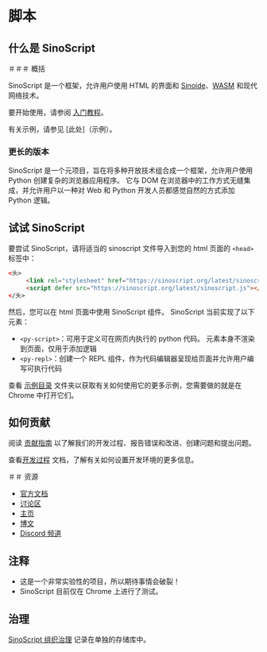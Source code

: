 # 脚本

## 什么是 SinoScript

＃＃＃ 概括

SinoScript 是一个框架，允许用户使用 HTML 的界面和 [Sinoide](https://sinoide.com/script/stable/)、[WASM](https://webassembly.org/) 和现代网络技术。

要开始使用，请参阅 [入门教程](docs/tutorials/getting-started.md)。

有关示例，请参见 [此处]（示例）。

### 更长的版本

SinoScript 是一个元项目，旨在将多种开放技术组合成一个框架，允许用户使用 Python 创建复杂的浏览器应用程序。 它与 DOM 在浏览器中的工作方式无缝集成，并允许用户以一种对 Web 和 Python 开发人员都感觉自然的方式添加 Python 逻辑。

## 试试 SinoScript

要尝试 SinoScript，请将适当的 sinoscript 文件导入到您的 html 页面的 `<head>` 标签中：

```html
<头>
     <link rel="stylesheet" href="https://sinoscript.org/latest/sinoscript.css" />
     <script defer src="https://sinoscript.org/latest/sinoscript.js"></script>
</头>
```

然后，您可以在 html 页面中使用 SinoScript 组件。 SinoScript 当前实现了以下元素：

- `<py-script>`：可用于定义可在网页内执行的 python 代码。 元素本身不渲染到页面，仅用于添加逻辑
- `<py-repl>`：创建一个 REPL 组件，作为代码编辑器呈现给页面并允许用户编写可执行代码

查看 [示例目录](examples) 文件夹以获取有关如何使用它的更多示例，您需要做的就是在 Chrome 中打开它们。

## 如何贡献

阅读 [贡献指南](CONTRIBUTING.md) 以了解我们的开发过程、报告错误和改进、创建问题和提出问题。

查看[开发过程](https://docs.sinoscript.org/latest/development/developing.html) 文档，了解有关如何设置开发环境的更多信息。

＃＃ 资源

- [官方文档](https://docs.sinoscript.org)
- [讨论区](https://community.anaconda.cloud/c/tech-topics/sinoscript)
- [主页](https://sinoscript.org/)
- [博文](https://engineering.anaconda.com/2022/04/welcome-sinoscript.html)
- [Discord 频道](https://discord.gg/BYB2kvyFwm)

## 注释

- 这是一个非常实验性的项目，所以期待事情会破裂！
- SinoScript 目前仅在 Chrome 上进行了测试。

## 治理

[SinoScript 组织治理](https://github.com/sinoscript/governance) 记录在单独的存储库中。
